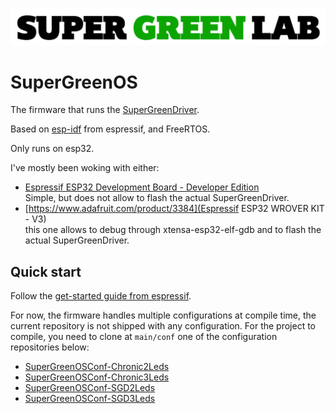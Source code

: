 ![SuperGreenLab](assets/sgl.png?raw=true "SuperGreenLab")

# SuperGreenOS

The firmware that runs the [SuperGreenDriver](https://github.com/supergreenlab/SuperGreenDriver).

Based on [esp-idf](https://github.com/espressif/esp-idf) from espressif, and FreeRTOS.

Only runs on esp32.

I've mostly been woking with either:

- [Espressif ESP32 Development Board - Developer Edition](https://www.adafruit.com/product/3269)  
  Simple, but does not allow to flash the actual SuperGreenDriver.
- [https://www.adafruit.com/product/3384](Espressif ESP32 WROVER KIT - V3)  
  this one allows to debug through xtensa-esp32-elf-gdb and to flash the actual SuperGreenDriver.

## Quick start

Follow the [get-started guide from espressif](https://docs.espressif.com/projects/esp-idf/en/latest/get-started/).

For now, the firmware handles multiple configurations at compile time, the current repository is not shipped with any configuration.
For the project to compile, you need to clone at `main/conf` one of the configuration repositories below:

- [SuperGreenOSConf-Chronic2Leds](https://github.com/supergreenlab/SuperGreenOSConf-Chronic2Leds)
- [SuperGreenOSConf-Chronic3Leds](https://github.com/supergreenlab/SuperGreenOSConf-Chronic3Leds)
- [SuperGreenOSConf-SGD2Leds](https://github.com/supergreenlab/SuperGreenOSConf-SGD2Leds)
- [SuperGreenOSConf-SGD3Leds](https://github.com/supergreenlab/SuperGreenOSConf-SGD3Leds)


